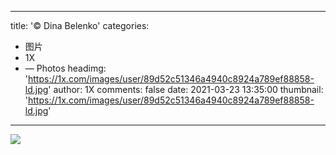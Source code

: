 
---
title: '© Dina Belenko'
categories: 
 - 图片
 - 1X
 - — Photos
headimg: 'https://1x.com/images/user/89d52c51346a4940c8924a789ef88858-ld.jpg'
author: 1X
comments: false
date: 2021-03-23 13:35:00
thumbnail: 'https://1x.com/images/user/89d52c51346a4940c8924a789ef88858-ld.jpg'
---

<div>   
<img src="https://1x.com/images/user/89d52c51346a4940c8924a789ef88858-ld.jpg" referrerpolicy="no-referrer">  
</div>
            